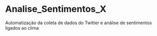 # Analise_Sentimentos_X
Automatização da coleta de dados do Twitter e análise de sentimentos ligados ao clima
